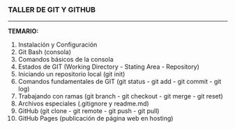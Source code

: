 ### TALLER DE GIT Y GITHUB

------------

**TEMARIO:**

1. Instalación y Configuración
2. Git Bash (consola)
3. Comandos básicos de la consola
4. Estados de GIT (Working Directory - Stating Area - Repository)
5. Iniciando un repositorio local (git init)
6. Comandos fundamentales de GIT (git status - git add - git commit - git log)
7. Trabajando con ramas (git branch - git checkout - git merge - git reset)
8. Archivos especiales (.gitignore y readme.md)
9. GitHub (git clone - git remote - git push - git pull)
10. GitHub Pages (publicación de página web en hosting)
